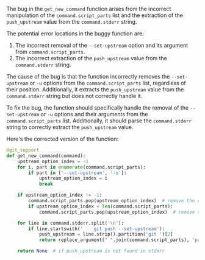 The bug in the `get_new_command` function arises from the incorrect manipulation of the `command.script_parts` list and the extraction of the `push_upstream` value from the `command.stderr` string.

The potential error locations in the buggy function are:
1. The incorrect removal of the `--set-upstream` option and its argument from `command.script_parts`.
2. The incorrect extraction of the `push_upstream` value from the `command.stderr` string.

The cause of the bug is that the function incorrectly removes the `--set-upstream` or `-u` options from the `command.script_parts` list, regardless of their position. Additionally, it extracts the `push_upstream` value from the `command.stderr` string but does not correctly handle it.

To fix the bug, the function should specifically handle the removal of the `--set-upstream` or `-u` options and their arguments from the `command.script_parts` list. Additionally, it should parse the `command.stderr` string to correctly extract the `push_upstream` value.

Here's the corrected version of the function:
```python
@git_support
def get_new_command(command):
    upstream_option_index = -1
    for i, part in enumerate(command.script_parts):
        if part in ['--set-upstream', '-u']:
            upstream_option_index = i
            break

    if upstream_option_index != -1:
        command.script_parts.pop(upstream_option_index)  # remove the option
        if upstream_option_index < len(command.script_parts):
            command.script_parts.pop(upstream_option_index)  # remove the argument

    for line in command.stderr.split('\n'):
        if line.startswith('    git push --set-upstream'):
            push_upstream = line.strip().partition('git ')[2]
            return replace_argument(" ".join(command.script_parts), 'push', push_upstream)

    return None  # if push_upstream is not found in stderr

```